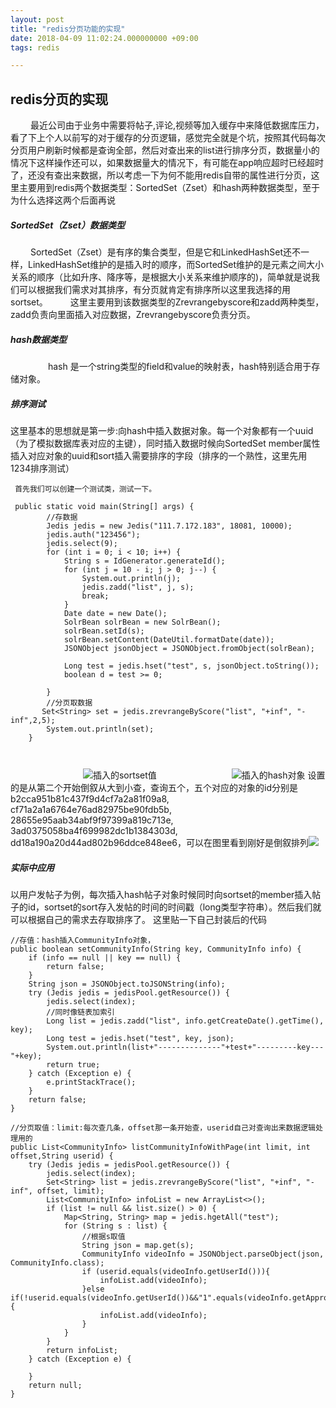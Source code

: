 ```yaml
---
layout: post
title: "redis分页功能的实现"
date: 2018-04-09 11:02:24.000000000 +09:00
tags: redis

---
```

## redis分页的实现
　　	最近公司由于业务中需要将帖子,评论,视频等加入缓存中来降低数据库压力，看了下上个人以前写的对于缓存的分页逻辑，感觉完全就是个坑，按照其代码每次分页用户刷新时候都是查询全部，然后对查出来的list进行排序分页，数据量小的情况下这样操作还可以，如果数据量大的情况下，有可能在app响应超时已经超时了，还没有查出来数据，所以考虑一下为何不能用redis自带的属性进行分页，这里主要用到redis两个数据类型：SortedSet（Zset）和hash两种数据类型，至于为什么选择这两个后面再说
##### SortedSet（Zset）数据类型
　　	SortedSet（Zset）是有序的集合类型，但是它和LinkedHashSet还不一样，LinkedHashSet维护的是插入时的顺序，而SortedSet维护的是元素之间大小关系的顺序（比如升序、降序等，是根据大小关系来维护顺序的)，简单就是说我们可以根据我们需求对其排序，有分页就肯定有排序所以这里我选择的用sortset。
　　	这里主要用到该数据类型的Zrevrangebyscore和zadd两种类型，zadd负责向里面插入对应数据，Zrevrangebyscore负责分页。

##### hash数据类型
　　　　	hash 是一个string类型的field和value的映射表，hash特别适合用于存储对象。

##### 排序测试
这里基本的思想就是第一步:向hash中插入数据对象。每一个对象都有一个uuid（为了模拟数据库表对应的主键），同时插入数据时候向SortedSet member属性插入对应对象的uuid和sort插入需要排序的字段（排序的一个熟性，这里先用1234排序测试）
~~~
 首先我们可以创建一个测试类，测试一下。

 public static void main(String[] args) {
        //存数据
        Jedis jedis = new Jedis("111.7.172.183", 18081, 10000);
        jedis.auth("123456");
        jedis.select(9);
        for (int i = 0; i < 10; i++) {
            String s = IdGenerator.generateId();
            for (int j = 10 - i; j > 0; j--) {
                System.out.println(j);
                jedis.zadd("list", j, s);
                break;
            }
            Date date = new Date();
            SolrBean solrBean = new SolrBean();
            solrBean.setId(s);
            solrBean.setContent(DateUtil.formatDate(date));
            JSONObject jsonObject = JSONObject.fromObject(solrBean);

            Long test = jedis.hset("test", s, jsonObject.toString());
            boolean d = test >= 0;

        }
        //分页取数据
       Set<String> set = jedis.zrevrangeByScore("list", "+inf", "-inf",2,5);
        System.out.println(set);
    }



~~~
　　　　　　　　		![插入的sortset值](https://i.imgur.com/9dNg9AB.png)
　　　　　　　　		![插入的hash对象](https://i.imgur.com/e5Bnvcu.png)
设置的是从第二个开始倒叙从大到小查，查询五个，五个对应的对象的id分别是b2cca951b81c437f9d4cf7a2a81f09a8, cf71a2a1a6764e76ad82975be90fdb5b, 28655e95aab34abf9f97399a819c713e, 3ad0375058ba4f699982dc1b1384303d, dd18a190a20d44ad802b96ddce848ee6，可以在图里看到刚好是倒叙排列![](https://i.imgur.com/OjndW94.png)
##### 实际中应用

以用户发帖子为例，每次插入hash帖子对象时候同时向sortset的member插入帖子的id，sortset的sort存入发帖的时间的时间戳（long类型字符串）。然后我们就可以根据自己的需求去存取排序了。
这里贴一下自己封装后的代码

<!--lang:java-->
	//存值：hash插入CommunityInfo对象，
	public boolean setCommunityInfo(String key, CommunityInfo info) {
        if (info == null || key == null) {
            return false;
        }
        String json = JSONObject.toJSONString(info);
        try (Jedis jedis = jedisPool.getResource()) {
            jedis.select(index);
            //同时像链表加索引
            Long list = jedis.zadd("list", info.getCreateDate().getTime(), key);
            Long test = jedis.hset("test", key, json);
            System.out.println(list+"--------------"+test+"---------key---"+key);
            return true;
        } catch (Exception e) {
            e.printStackTrace();
        }
        return false;
    }

	//分页取值：limit:每次查几条，offset那一条开始查，userid自己对查询出来数据逻辑处理用的
    public List<CommunityInfo> listCommunityInfoWithPage(int limit, int offset,String userid) {
        try (Jedis jedis = jedisPool.getResource()) {
            jedis.select(index);
            Set<String> list = jedis.zrevrangeByScore("list", "+inf", "-inf", offset, limit);
            List<CommunityInfo> infoList = new ArrayList<>();
            if (list != null && list.size() > 0) {
                Map<String, String> map = jedis.hgetAll("test");
                for (String s : list) {
                    //根据s取值
                    String json = map.get(s);
                    CommunityInfo videoInfo = JSONObject.parseObject(json, CommunityInfo.class);
                    if (userid.equals(videoInfo.getUserId())){
                        infoList.add(videoInfo);
                    }else if(!userid.equals(videoInfo.getUserId())&&"1".equals(videoInfo.getApproveState())){
                        infoList.add(videoInfo);
                    }
                }
            }
            return infoList;
        } catch (Exception e) {

        }
        return null;
    }

<!--lang:java-->



